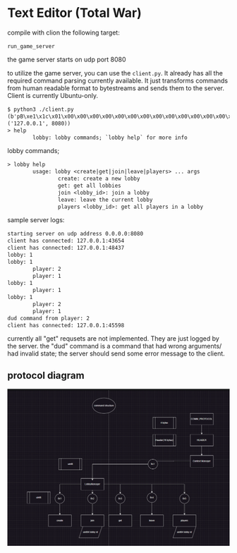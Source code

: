 # Text Editor (Total War)

compile with clion the following target:
```
run_game_server
```

the game server starts on udp port 8080

to utilize the game server, you can use the `client.py`.
It already has all the required command parsing currently available. It just transforms commands from human readable format to bytestreams and sends them to the server.
Client is currently Ubuntu-only.

```
$ python3 ./client.py
(b'pB\xe1\x1c\x01\x00\x00\x00\x00\x00\x00\x00\x00\x00\x00\x00\x00\x00\x00\x00', ('127.0.0.1', 8080))
> help
        lobby: lobby commands; `lobby help` for more info

```
lobby commands;
```
> lobby help
        usage: lobby <create|get|join|leave|players> ... args
                create: create a new lobby
                get: get all lobbies
                join <lobby_id>: join a lobby
                leave: leave the current lobby
                players <lobby_id>: get all players in a lobby

```
sample server logs:
```
starting server on udp address 0.0.0.0:8080
client has connected: 127.0.0.1:43654
client has connected: 127.0.0.1:48437
lobby: 1
lobby: 1
        player: 2
        player: 1
lobby: 1
        player: 1
lobby: 1
        player: 2
        player: 1
dud command from player: 2
client has connected: 127.0.0.1:45598
```
currently all "get" requsets are not implemented. They are just logged by the server.
the "dud" command is a command that had wrong arguments/ had invalid state; 
the server should send some error message to the client.

## protocol diagram

![img.png](img.png)
